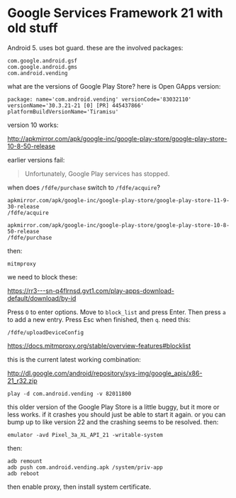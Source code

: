 # Google Services Framework 21 with old stuff

Android 5. uses bot guard. these are the involved packages:

~~~
com.google.android.gsf
com.google.android.gms
com.android.vending
~~~

what are the versions of Google Play Store? here is Open GApps version:

~~~
package: name='com.android.vending' versionCode='83032110'
versionName='30.3.21-21 [0] [PR] 445437866' platformBuildVersionName='Tiramisu'
~~~

version 10 works:

http://apkmirror.com/apk/google-inc/google-play-store/google-play-store-10-8-50-release

earlier versions fail:

> Unfortunately, Google Play services has stopped.

when does `/fdfe/purchase` switch to `/fdfe/acquire`?

~~~
apkmirror.com/apk/google-inc/google-play-store/google-play-store-11-9-30-release
/fdfe/acquire

apkmirror.com/apk/google-inc/google-play-store/google-play-store-10-8-50-release
/fdfe/purchase
~~~

then:

~~~
mitmproxy
~~~

we need to block these:

https://rr3---sn-q4flrnsd.gvt1.com/play-apps-download-default/download/by-id

Press `O` to enter options. Move to `block_list` and press Enter. Then press
`a` to add a new entry. Press Esc when finished, then `q`. need this:

~~~
/fdfe/uploadDeviceConfig
~~~

https://docs.mitmproxy.org/stable/overview-features#blocklist

this is the current latest working combination:

<http://dl.google.com/android/repository/sys-img/google_apis/x86-21_r32.zip>

~~~
play -d com.android.vending -v 82011800
~~~

this older version of the Google Play Store is a little buggy, but it more or
less works. if it crashes you should just be able to start it again. or you can
bump up to like version 22 and the crashing seems to be resolved. then:

~~~
emulator -avd Pixel_3a_XL_API_21 -writable-system
~~~

then:

~~~
adb remount
adb push com.android.vending.apk /system/priv-app
adb reboot
~~~

then enable proxy, then install system certificate.
